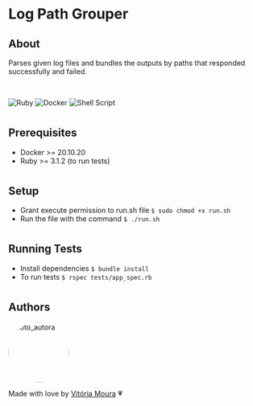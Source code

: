 # Log Path Grouper

## About

Parses given log files and bundles the outputs by paths that responded successfully and failed.

<br/>

![Ruby](https://img.shields.io/badge/ruby-%23CC342D.svg?style=for-the-badge&logo=ruby&logoColor=white)
![Docker](https://img.shields.io/badge/docker-%230db7ed.svg?style=for-the-badge&logo=docker&logoColor=white)
![Shell Script](https://img.shields.io/badge/shell_script-%23121011.svg?style=for-the-badge&logo=gnu-bash&logoColor=white)

#

## Prerequisites

- Docker >= 20.10.20
- Ruby >= 3.1.2 (to run tests)

#

## Setup</h2>

- Grant execute permission to run.sh file `$ sudo chmod +x run.sh`
- Run the file with the command `$ ./run.sh`

#

## Running Tests

- Install dependencies `$ bundle install`
- To run tests `$ rspec tests/app_spec.rb`

#

## Authors</h2>

<a href="https://www.linkedin.com/in/vit%C3%B3ria-cristina-saturnino-de-moura-6393391b0/">
 <img width=120px heith=120px style="border-radius: 50%" src="https://avatars.githubusercontent.com/u/68754092?s=400&u=5d24ca1078fe4285c371f225380cefdc5367be37&v=4" alt="foto_autora"/></a>

Made with love by <a href="https://www.linkedin.com/in/vit%C3%B3ria-cristina-saturnino-de-moura-6393391b0/" title="Linkedin">Vitória Moura</a> 💗
